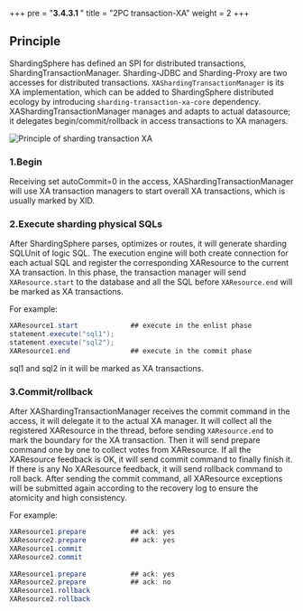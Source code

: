 +++
pre = "<b>3.4.3.1 </b>"
title = "2PC transaction-XA"
weight = 2
+++

## Principle

ShardingSphere has defined an SPI for distributed transactions, ShardingTransactionManager. Sharding-JDBC and Sharding-Proxy are two accesses for distributed transactions. `XAShardingTransactionManager` is its XA implementation, which can be added to ShardingSphere distributed ecology by introducing `sharding-transaction-xa-core` dependency. XAShardingTransactionManager manages and adapts to actual datasource; it delegates begin/commit/rollback in access transactions to XA managers.

![Principle of sharding transaction XA](https://shardingsphere.apache.org/document/current/img/transaction/2pc-xa-transaction-design_cn.png)

### 1.Begin

Receiving set autoCommit=0 in the access, XAShardingTransactionManager will use XA transaction managers to start overall XA transactions, which is usually marked by XID.

### 2.Execute sharding physical SQLs

After ShardingSphere parses, optimizes or routes, it will generate sharding SQLUnit of logic SQL. The execution engine will both create connection for each actual SQL and register the corresponding XAResource to the current XA transaction. In this phase, the transaction manager will send `XAResource.start` to the database and all the SQL before `XAResource.end` will be marked as XA transactions.

For example:

```java
XAResource1.start             ## execute in the enlist phase
statement.execute("sql1");
statement.execute("sql2");
XAResource1.end               ## execute in the commit phase
```

sql1 and sql2 in it will be marked as XA transactions.

### 3.Commit/rollback

After XAShardingTransactionManager receives the commit command in the access, it will delegate it to the actual XA manager. It will collect all the registered XAResource in the thread, before sending `XAResource.end` to mark the boundary for the XA transaction. Then it will send prepare command one by one to collect votes from XAResource. If all the XAResource feedback is OK, it will send commit command to finally finish it. If there is any No XAResource feedback, it will send rollback command to roll back. After sending the commit command, all XAResource exceptions will be submitted again according to the recovery log to ensure the atomicity and high consistency.

For example:

```java
XAResource1.prepare           ## ack: yes
XAResource2.prepare           ## ack: yes
XAResource1.commit
XAResource2.commit
     
XAResource1.prepare           ## ack: yes
XAResource2.prepare           ## ack: no
XAResource1.rollback
XAResource2.rollback
```